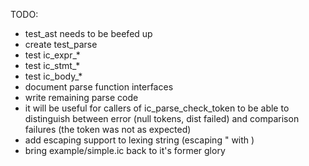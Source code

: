 TODO:

* test_ast needs to be beefed up
* create test_parse
* test ic_expr_*
* test ic_stmt_*
* test ic_body_*
* document parse function interfaces
* write remaining parse code
* it will be useful for callers of ic_parse_check_token to be able to distinguish between error (null tokens, dist failed) and comparison failures (the token was not as expected)
* add escaping support to lexing string (escaping " with \)
* bring example/simple.ic back to it's former glory

